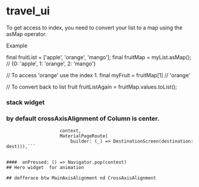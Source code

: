 # travel_ui

To get access to index, you need to convert your list to a map using the asMap operator.

Example

final fruitList = ['apple', 'orange', 'mango'];
final fruitMap = myList.asMap(); // {0: 'apple', 1: 'orange', 2: 'mango'}

// To access 'orange' use the index 1.
final myFruit = fruitMap[1] // 'orange'

// To convert back to list
fruit fruitListAgain = fruitMap.values.toList();


### stack widget

### by default crossAxisAlignment of Column is center.

```Navigator.push(
                    context,
                    MaterialPageRoute(
                        builder: (_) => DestinationScreen(destination: dest))),```


####  onPressed: () => Navigator.pop(context)
## Hero widget  for animation

## defferace btw MainAxisAlignment nd CrossAxisAlignment
